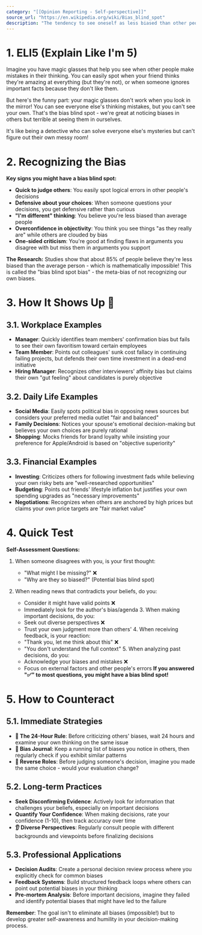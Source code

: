 ```yaml
---
category: "[[Opinion Reporting - Self-perspective]]"
source_url: "https://en.wikipedia.org/wiki/Bias_blind_spot"
description: "The tendency to see oneself as less biased than other people or to be able to identify more cognitive biases in others than in oneself"
---
```


# 1. ELI5 (Explain Like I'm 5)

Imagine you have magic glasses that help you see when other people make mistakes in their thinking. You can easily spot when your friend thinks they're amazing at everything (but they're not), or when someone ignores important facts because they don't like them.

But here's the funny part: your magic glasses don't work when you look in the mirror! You can see everyone else's thinking mistakes, but you can't see your own. That's the bias blind spot - we're great at noticing biases in others but terrible at seeing them in ourselves.

It's like being a detective who can solve everyone else's mysteries but can't figure out their own messy room!

# 2. Recognizing the Bias

**Key signs you might have a bias blind spot:**

- **Quick to judge others**: You easily spot logical errors in other people's decisions
- **Defensive about your choices**: When someone questions your decisions, you get defensive rather than curious
- **"I'm different" thinking**: You believe you're less biased than average people
- **Overconfidence in objectivity**: You think you see things "as they really are" while others are clouded by bias
- **One-sided criticism**: You're good at finding flaws in arguments you disagree with but miss them in arguments you support

**The Research:** Studies show that about 85% of people believe they're less biased than the average person - which is mathematically impossible! This is called the "bias blind spot bias" - the meta-bias of not recognizing our own biases.

# 3. How It Shows Up 🌟

## 3.1. **Workplace Examples**

- **Manager**: Quickly identifies team members' confirmation bias but fails to see their own favoritism toward certain employees
- **Team Member**: Points out colleagues' sunk cost fallacy in continuing failing projects, but defends their own time investment in a dead-end initiative
- **Hiring Manager**: Recognizes other interviewers' affinity bias but claims their own "gut feeling" about candidates is purely objective

## 3.2. **Daily Life Examples**

- **Social Media**: Easily spots political bias in opposing news sources but considers your preferred media outlet "fair and balanced"
- **Family Decisions**: Notices your spouse's emotional decision-making but believes your own choices are purely rational
- **Shopping**: Mocks friends for brand loyalty while insisting your preference for Apple/Android is based on "objective superiority"

## 3.3. **Financial Examples**

- **Investing**: Criticizes others for following investment fads while believing your own risky bets are "well-researched opportunities"
- **Budgeting**: Points out friends' lifestyle inflation but justifies your own spending upgrades as "necessary improvements"
- **Negotiations**: Recognizes when others are anchored by high prices but claims your own price targets are "fair market value"

# 4. Quick Test

**Self-Assessment Questions:**

1. When someone disagrees with you, is your first thought:
   - "What might I be missing?" ❌
   - "Why are they so biased?" (Potential bias blind spot)

2. When reading news that contradicts your beliefs, do you:
   - Consider it might have valid points ❌
   - Immediately look for the author's bias/agenda 3. When making important decisions, do you:
   - Seek out diverse perspectives ❌
   - Trust your own judgment more than others' 4. When receiving feedback, is your reaction:
   - "Thank you, let me think about this" ❌
   - "You don't understand the full context" 5. When analyzing past decisions, do you:
   - Acknowledge your biases and mistakes ❌
   - Focus on external factors and other people's errors **If you answered "✅" to most questions, you might have a bias blind spot!**

# 5. How to Counteract ️

## 5.1. Immediate Strategies

- **🤔 The 24-Hour Rule**: Before criticizing others' biases, wait 24 hours and examine your own thinking on the same issue
- **📝 Bias Journal**: Keep a running list of biases you notice in others, then regularly check if you exhibit similar patterns
- **👥 Reverse Roles**: Before judging someone's decision, imagine you made the same choice - would your evaluation change?

## 5.2. Long-term Practices

- **Seek Disconfirming Evidence**: Actively look for information that challenges your beliefs, especially on important decisions
- **Quantify Your Confidence**: When making decisions, rate your confidence (1-10), then track accuracy over time
- **👂 Diverse Perspectives**: Regularly consult people with different backgrounds and viewpoints before finalizing decisions

## 5.3. Professional Applications

- **Decision Audits**: Create a personal decision review process where you explicitly check for common biases
- **Feedback Systems**: Build structured feedback loops where others can point out potential biases in your thinking
- **Pre-mortem Analysis**: Before important decisions, imagine they failed and identify potential biases that might have led to the failure

**Remember**: The goal isn't to eliminate all biases (impossible!) but to develop greater self-awareness and humility in your decision-making process.
